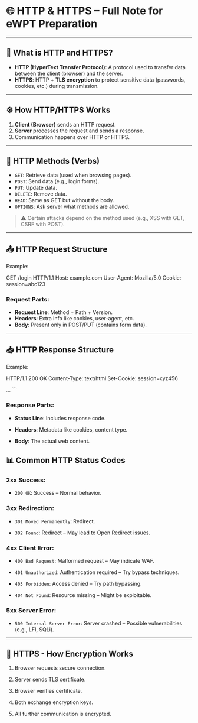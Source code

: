 
# 🌐 HTTP & HTTPS – Full Note for eWPT Preparation

---

## 📘 What is HTTP and HTTPS?

- **HTTP (HyperText Transfer Protocol)**: A protocol used to transfer data between the client (browser) and the server.
- **HTTPS**: HTTP + **TLS encryption** to protect sensitive data (passwords, cookies, etc.) during transmission.

---

## ⚙️ How HTTP/HTTPS Works

1. **Client (Browser)** sends an HTTP request.
2. **Server** processes the request and sends a response.
3. Communication happens over HTTP or HTTPS.

---

## 🔧 HTTP Methods (Verbs)

- `GET`: Retrieve data (used when browsing pages).
- `POST`: Send data (e.g., login forms).
- `PUT`: Update data.
- `DELETE`: Remove data.
- `HEAD`: Same as GET but without the body.
- `OPTIONS`: Ask server what methods are allowed.

> ⚠️ Certain attacks depend on the method used (e.g., XSS with GET, CSRF with POST).

---

## 📤 HTTP Request Structure

Example:

GET /login HTTP/1.1 
Host: example.com 
User-Agent: Mozilla/5.0 
Cookie: session=abc123

### Request Parts:

- **Request Line**: Method + Path + Version.
- **Headers**: Extra info like cookies, user-agent, etc.
- **Body**: Present only in POST/PUT (contains form data).

---

## 📥 HTTP Response Structure

Example:

HTTP/1.1 200 OK 
Content-Type: text/html 
Set-Cookie: session=xyz456

<html>...</html> ```

### Response Parts:

- **Status Line**: Includes response code.
    
- **Headers**: Metadata like cookies, content type.
    
- **Body**: The actual web content.

## 📊 Common HTTP Status Codes

### 2xx Success:

- `200 OK`: Success – Normal behavior.
    

### 3xx Redirection:

- `301 Moved Permanently`: Redirect.
    
- `302 Found`: Redirect – May lead to Open Redirect issues.
    

### 4xx Client Error:

- `400 Bad Request`: Malformed request – May indicate WAF.
    
- `401 Unauthorized`: Authentication required – Try bypass techniques.
    
- `403 Forbidden`: Access denied – Try path bypassing.
    
- `404 Not Found`: Resource missing – Might be exploitable.
    

### 5xx Server Error:

- `500 Internal Server Error`: Server crashed – Possible vulnerabilities (e.g., LFI, SQLi).
    

---

## 🔐 HTTPS - How Encryption Works

1. Browser requests secure connection.
    
2. Server sends TLS certificate.
    
3. Browser verifies certificate.
    
4. Both exchange encryption keys.
    
5. All further communication is encrypted.
    

